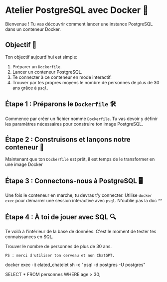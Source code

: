 # Atelier PostgreSQL avec Docker 🐳

Bienvenue ! Tu vas découvrir comment lancer une instance PostgreSQL dans un conteneur Docker. 
## Objectif 🎯
Ton objectif aujourd'hui est simple:

1. Préparer un `Dockerfile`.
2. Lancer un conteneur PostgreSQL.
3. Te connecter à ce conteneur en mode interactif.
4. Trouver par tes propres moyens le nombre de personnes de plus de 30 ans grâce à `psql`.


## Étape 1 : Préparons le `Dockerfile` 🛠️

Commence par créer un fichier nommé `Dockerfile`. Tu vas devoir y définir les paramètres nécessaires pour construire ton image PostgreSQL. 

## Étape 2 : Construisons et lançons notre conteneur 🚢

Maintenant que ton `Dockerfile` est prêt, il est temps de le transformer en une image Docker 

## Étape 3 : Connectons-nous à PostgreSQL 🖥️

Une fois le conteneur en marche, tu devras t'y connecter. Utilise `docker exec` pour démarrer une session interactive avec `psql`. N'oublie pas la doc ^^

## Étape 4 : À toi de jouer avec SQL 🔍

Te voilà à l'intérieur de la base de données. C'est le moment de tester tes connaissances en SQL. 

Trouver le nombre de personnes de plus de 30 ans.

````
PS : merci d'utiliser ton cerveau et non ChatGPT.
````

docker exec -it elated_chatelet  sh -c "psql -d postgres -U postgres"

SELECT * FROM personnes
WHERE age > 30;
